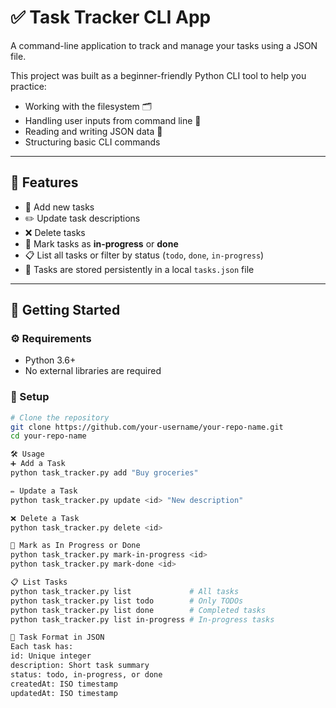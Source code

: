 # ✅ Task Tracker CLI App

A command-line application to track and manage your tasks using a JSON file.

This project was built as a beginner-friendly Python CLI tool to help you practice:
- Working with the filesystem 🗂️
- Handling user inputs from command line 💬
- Reading and writing JSON data 📄
- Structuring basic CLI commands

---

## 🚀 Features

- 📌 Add new tasks  
- ✏️ Update task descriptions  
- ❌ Delete tasks  
- 🔄 Mark tasks as **in-progress** or **done**  
- 📋 List all tasks or filter by status (`todo`, `done`, `in-progress`)  
- 🧠 Tasks are stored persistently in a local `tasks.json` file  

---

## 🏁 Getting Started

### ⚙️ Requirements

- Python 3.6+
- No external libraries are required

### 📂 Setup

```bash
# Clone the repository
git clone https://github.com/your-username/your-repo-name.git
cd your-repo-name

🛠️ Usage
➕ Add a Task
python task_tracker.py add "Buy groceries"

✏️ Update a Task
python task_tracker.py update <id> "New description"

❌ Delete a Task
python task_tracker.py delete <id>

🔄 Mark as In Progress or Done
python task_tracker.py mark-in-progress <id>
python task_tracker.py mark-done <id>

📋 List Tasks
python task_tracker.py list             # All tasks
python task_tracker.py list todo        # Only TODOs
python task_tracker.py list done        # Completed tasks
python task_tracker.py list in-progress # In-progress tasks

🧾 Task Format in JSON
Each task has:
id: Unique integer
description: Short task summary
status: todo, in-progress, or done
createdAt: ISO timestamp
updatedAt: ISO timestamp

